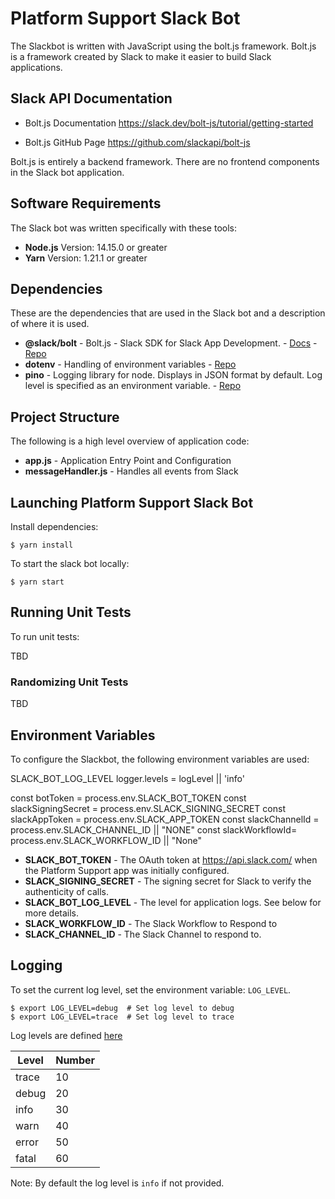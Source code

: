 # Platform Support Slack Bot

The Slackbot is written with JavaScript using the bolt.js framework. Bolt.js is a framework created by Slack to make it easier to build Slack applications.

## Slack API Documentation

- Bolt.js Documentation
  https://slack.dev/bolt-js/tutorial/getting-started

- Bolt.js GitHub Page
  https://github.com/slackapi/bolt-js

Bolt.js is entirely a backend framework. There are no frontend components in the Slack bot application.

## Software Requirements

The Slack bot was written specifically with these tools:

- **Node.js**
  Version: 14.15.0 or greater
- **Yarn**
  Version: 1.21.1 or greater

## Dependencies

These are the dependencies that are used in the Slack bot and a description of where it is used.

- **@slack/bolt** - Bolt.js - Slack SDK for Slack App Development. - [Docs](https://slack.dev/bolt-js/tutorial/getting-started) - [Repo](https://github.com/SlackAPI/bolt-js)
- **dotenv** - Handling of environment variables - [Repo](https://github.com/motdotla/dotenv#readme)
- **pino** - Logging library for node. Displays in JSON format by default. Log level is specified as an environment variable. - [Repo](https://github.com/pinojs/pino)

## Project Structure

The following is a high level overview of application code:

- **app.js** - Application Entry Point and Configuration
- **messageHandler.js** - Handles all events from Slack

## Launching Platform Support Slack Bot

Install dependencies:

`$ yarn install`

To start the slack bot locally:

`$ yarn start`

## Running Unit Tests

To run unit tests:

TBD

### Randomizing Unit Tests

TBD


## Environment Variables

To configure the Slackbot, the following environment variables are used:

SLACK_BOT_LOG_LEVEL
logger.levels = logLevel || 'info'

const botToken = process.env.SLACK_BOT_TOKEN
const slackSigningSecret = process.env.SLACK_SIGNING_SECRET
const slackAppToken = process.env.SLACK_APP_TOKEN
const slackChannelId = process.env.SLACK_CHANNEL_ID || "NONE"
const slackWorkflowId= process.env.SLACK_WORKFLOW_ID || "None"
- **SLACK_BOT_TOKEN** - The OAuth token at https://api.slack.com/ when the Platform Support app was initially configured.
- **SLACK_SIGNING_SECRET** - The signing secret for Slack to verify the authenticity of calls.
- **SLACK_BOT_LOG_LEVEL** - The level for application logs. See below for more details.
- **SLACK_WORKFLOW_ID** - The Slack Workflow to Respond to
- **SLACK_CHANNEL_ID** - The Slack Channel to respond to.

## Logging

To set the current log level, set the environment variable: `LOG_LEVEL`.

```
$ export LOG_LEVEL=debug  # Set log level to debug
$ export LOG_LEVEL=trace  # Set log level to trace
```

Log levels are defined [here](https://getpino.io/#/docs/api?id=levels)

| Level | Number |
| ----- | ------ |
| trace | 10     |
| debug | 20     |
| info  | 30     |
| warn  | 40     |
| error | 50     |
| fatal | 60     |

Note: By default the log level is `info` if not provided.

